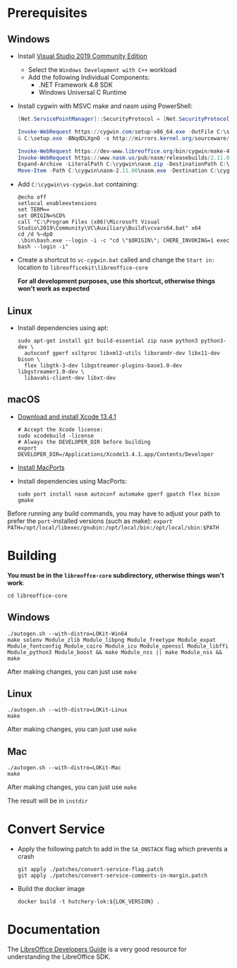 # Prerequisites

## Windows

- Install [Visual Studio 2019 Community Edition](https://aka.ms/vs/16/release/vs_Community.exe)
    - Select the `Windows Development with C++` workload
    - Add the following Individual Components:
        - .NET Framework 4.8 SDK
        - Windows Universal C Runtime
- Install cygwin with MSVC make and nasm using PowerShell:

  ```powershell
  [Net.ServicePointManager]::SecurityProtocol = [Net.SecurityProtocolType]::Tls12

  Invoke-WebRequest https://cygwin.com/setup-x86_64.exe -OutFile C:\setup.exe
  & C:\setup.exe -BNqdDLXgnO -s http://mirrors.kernel.org/sourceware/cygwin/ -l C:\cygwin-packages -R C:\cygwin -P autoconf,automake,bison,cabextract,doxygen,flex,gettext-devel,gnupg,gperf,libxml2-devel,libpng12-devel,make,mintty,openssh,openssl,patch,perl,pkg-config,readline,rsync,unzip,wget,zip,perl-Archive-Zip,perl-Font-TTF,perl-IO-String,python,python3

  Invoke-WebRequest https://dev-www.libreoffice.org/bin/cygwin/make-4.2.1-msvc.exe -OutFile C:\cygwin\usr\local\bin\make.exe
  Invoke-WebRequest https://www.nasm.us/pub/nasm/releasebuilds/2.11.06/win32/nasm-2.11.06-win32.zip -OutFile C:\cygwin\nasm.zip
  Expand-Archive -LiteralPath C:\cygwin\nasm.zip -DestinationPath C:\cygwin
  Move-Item -Path C:\cygwin\nasm-2.11.06\nasm.exe -Destination C:\cygwin\usr\local\bin\nasm.exe
  ```

- Add `C:\cygwin\vs-cygwin.bat` containing:

  ```
  @echo off
  setlocal enableextensions
  set TERM==
  set ORIGIN=%CD%
  call "C:\Program Files (x86)\Microsoft Visual Studio\2019\Community\VC\Auxiliary\Build\vcvars64.bat" x64
  cd /d %~dp0
  .\bin\bash.exe --login -i -c "cd \"$ORIGIN\"; CHERE_INVOKING=1 exec bash --login -i"
  ```

- Create a shortcut to `vc-cygwin.bat` called and change the `Start in:` location to `libreofficekit\libreoffice-core`

  **For all development purposes, use this shortcut, otherwise things won't work as expected**

## Linux

- Install dependencies using apt:

  ```shell
  sudo apt-get install git build-essential zip nasm python3 python3-dev \
    autoconf gperf xsltproc libxml2-utils libxrandr-dev libx11-dev bison \
    flex libgtk-3-dev libgstreamer-plugins-base1.0-dev libgstreamer1.0-dev \
    libavahi-client-dev libxt-dev
  ```

## macOS

- [Download and install Xcode 13.4.1](https://developer.apple.com/services-account/download?path=/Developer_Tools/Xcode_13.4.1/Xcode_13.4.1.xip)
  ```shell
  # Accept the Xcode license:
  sudo xcodebuild -license
  # Always the DEVELOPER_DIR before building
  export DEVELOPER_DIR=/Applications/Xcode13.4.1.app/Contents/Developer
  ```

- [Install MacPorts](https://www.macports.org/install.php)
- Install dependencies using MacPorts:

  ```shell
  sudo port install nasm autoconf automake gperf gpatch flex bison gmake
  ```

Before running any build commands, you may have to adjust your path to prefer the `port`-installed versions (such as make):
`export PATH=/opt/local/libexec/gnubin:/opt/local/bin:/opt/local/sbin:$PATH`

# Building

**You must be in the `libreoffce-core` subdirectory, otherwise things won't work**:

`cd libreoffice-core`

## Windows

  ```shell
  ./autogen.sh --with-distro=LOKit-Win64
  make solenv Module_zlib Module_libpng Module_freetype Module_expat Module_fontconfig Module_cairo Module_icu Module_openssl Module_libffi Module_python3 Module_boost && make Module_nss || make Module_nss && make
  ```

  After making changes, you can just use `make`

## Linux

  ```shell
  ./autogen.sh --with-distro=LOKit-Linux
  make
  ```

  After making changes, you can just use `make`

## Mac

  ```shell
  ./autogen.sh --with-distro=LOKit-Mac
  make
  ```

  After making changes, you can just use `make`

The result will be in `instdir`

# Convert Service

- Apply the following patch to add in the `SA_ONSTACK` flag which prevents a crash
  ```shell
  git apply ./patches/convert-service-flag.patch
  git apply ./patches/convert-service-comments-in-margin.patch
  ```
- Build the docker image
  ```shell
  docker build -t hutchery-lok:${LOK_VERSION} .
  ```

# Documentation

The [LibreOffice Developers Guide](https://wiki.documentfoundation.org/Documentation/DevGuide) is a very good resource for understanding the LibreOffice SDK.
